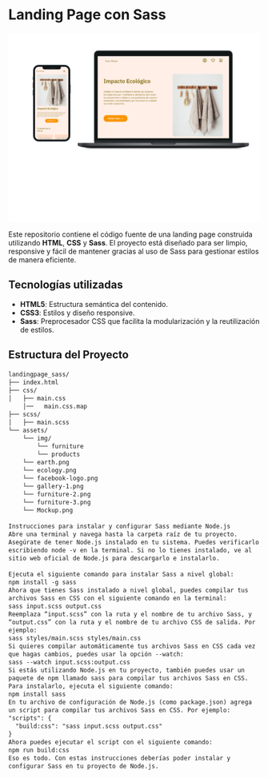 # Landing Page con Sass
![Descripción de la imagen](assets\img\Mockup.png)

Este repositorio contiene el código fuente de una landing page construida utilizando **HTML**, **CSS** y **Sass**. El proyecto está diseñado para ser limpio, responsive y fácil de mantener gracias al uso de Sass para gestionar estilos de manera eficiente.

## Tecnologías utilizadas

- **HTML5**: Estructura semántica del contenido.
- **CSS3**: Estilos y diseño responsive.
- **Sass**: Preprocesador CSS que facilita la modularización y la reutilización de estilos.

## Estructura del Proyecto

```plaintext
landingpage_sass/
├── index.html
├── css/
│   ├── main.css
    │──   main.css.map
├── scss/
│   ├── main.scss
└── assets/
    └── img/
        └── furniture
        └── products
    └── earth.png
    └── ecology.png
    └── facebook-logo.png
    └── gallery-1.png
    └── furniture-2.png
    └── furniture-3.png
    └── Mockup.png

Instrucciones para instalar y configurar Sass mediante Node.js
Abre una terminal y navega hasta la carpeta raíz de tu proyecto.
Asegúrate de tener Node.js instalado en tu sistema. Puedes verificarlo escribiendo node -v en la terminal. Si no lo tienes instalado, ve al sitio web oficial de Node.js para descargarlo e instalarlo.

Ejecuta el siguiente comando para instalar Sass a nivel global:
npm install -g sass
Ahora que tienes Sass instalado a nivel global, puedes compilar tus archivos Sass en CSS con el siguiente comando en la terminal:
sass input.scss output.css
Reemplaza “input.scss” con la ruta y el nombre de tu archivo Sass, y “output.css” con la ruta y el nombre de tu archivo CSS de salida. Por ejemplo:
sass styles/main.scss styles/main.css
Si quieres compilar automáticamente tus archivos Sass en CSS cada vez que hagas cambios, puedes usar la opción --watch:
sass --watch input.scss:output.css
Si estás utilizando Node.js en tu proyecto, también puedes usar un paquete de npm llamado sass para compilar tus archivos Sass en CSS. Para instalarlo, ejecuta el siguiente comando:
npm install sass
En tu archivo de configuración de Node.js (como package.json) agrega un script para compilar tus archivos Sass en CSS. Por ejemplo:
"scripts": {
  "build:css": "sass input.scss output.css"
}
Ahora puedes ejecutar el script con el siguiente comando:
npm run build:css
Eso es todo. Con estas instrucciones deberías poder instalar y configurar Sass en tu proyecto de Node.js.